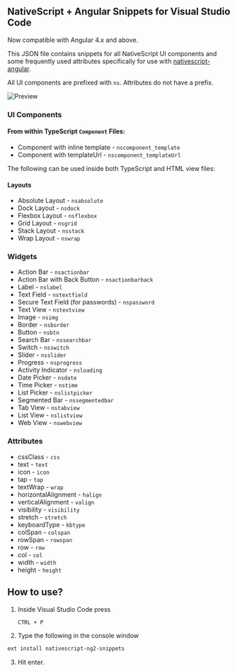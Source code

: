 ## NativeScript + Angular Snippets for Visual Studio Code

Now compatible with Angular 4.x and above.

This JSON file contains snippets for all NativeScript UI components and some frequently used attributes specifically for use with [nativescript-angular](https://github.com/NativeScript/nativescript-angular).

All UI components are prefixed with `ns`. Attributes do not have a prefix.

![Preview](https://cdn.filestackcontent.com/IcTER9raRgCi8nCQeOZu?v=0)

### UI Components

#### From within TypeScript `Component` Files:

- Component with inline template - `nscomponent_template`
- Component with templateUrl - `nscomponent_templateUrl`

The following can be used inside both TypeScript and HTML view files:

#### Layouts

- Absolute Layout - `nsabsolute`
- Dock Layout - `nsdock`
- Flexbox Layout - `nsflexbox`
- Grid Layout - `nsgrid`
- Stack Layout - `nsstack`
- Wrap Layout - `nswrap`

### Widgets

- Action Bar - `nsactionbar`
- Action Bar with Back Button - `nsactionbarback`
- Label - `nslabel`
- Text Field - `nstextfield`
- Secure Text Field (for passwords) - `nspassword`
- Text View - `nstextview`
- Image - `nsimg`
- Border - `nsborder`
- Button - `nsbtn`
- Search Bar - `nssearchbar`
- Switch - `nsswitch`
- Slider - `nsslider`
- Progress - `nsprogress`
- Activity Indicator - `nsloading`
- Date Picker - `nsdate`
- Time Picker - `nstime`
- List Picker - `nslistpicker`
- Segmented Bar - `nssegmentedbar`
- Tab View - `nstabview`
- List View - `nslistview`
- Web View - `nswebview`

### Attributes

- cssClass - `css`
- text - `text`
- icon - `icon`
- tap - `tap`
- textWrap - `wrap`
- horizontalAlignment - `halign`
- verticalAlignment - `valign`
- visibility - `visibility`
- stretch - `stretch`
- keyboardType - `kbtype`
- colSpan - `colspan`
- rowSpan - `rowspan`
- row - `row`
- col - `col`
- width - `width`
- height - `height`

## How to use?

1. Inside Visual Studio Code press
   ```bash
   CTRL + P
   ```
2. Type the following in the console window

```bash
ext install nativescript-ng2-snippets
```

3. Hit enter.
